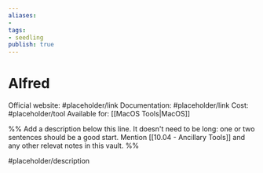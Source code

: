 ```yaml
---
aliases: 
- 
tags:
- seedling
publish: true
---
```


# Alfred

Official website: #placeholder/link 
Documentation: #placeholder/link 
Cost: #placeholder/tool
Available for: [[MacOS Tools|MacOS]]

%% Add a description below this line. It doesn't need to be long: one or two sentences should be a good start. Mention [[10.04 - Ancillary Tools]] and any other relevat notes in this vault. %%

#placeholder/description 
